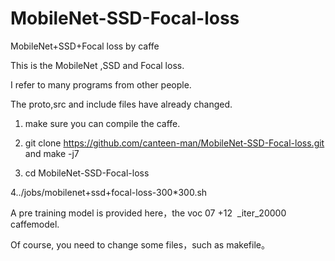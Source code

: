 # MobileNet-SSD-Focal-loss
MobileNet+SSD+Focal loss by caffe


This is the MobileNet ,SSD and Focal loss.


I refer to many programs from other people.

The proto,src and include files have already changed.

1. make sure you can compile the caffe.

2. git clone https://github.com/canteen-man/MobileNet-SSD-Focal-loss.git and make -j7

3. cd MobileNet-SSD-Focal-loss

4../jobs/mobilenet+ssd+focal-loss-300*300.sh

A pre training model is provided here，the voc 07 +12  _iter_20000 caffemodel.

Of course, you need to change some files，such as makefile。
